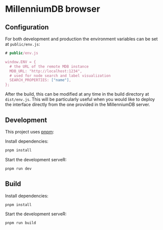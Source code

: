 # MillenniumDB browser

## Configuration

For both development and production the environment variables can be set at `public/env.js`:

```javascript
# public/env.js

window.ENV = {
  # the URL of the remote MDB instance
  MDB_URL: "http://localhost:1234",
  # used for node search and label visualization
  SEARCH_PROPERTIES: ["name"],
};
```

After the build, this can be modified at any time in the build directory at `dist/env.js`. This will be particularly useful when you would like to deploy the interface directly from the one provided in the MillenniumDB server.

## Development

This project uses [pnpm](https://pnpm.io/):

Install dependencies:

```bash
pnpm install
```

Start the development serveR:

```bash
pnpm run dev
```

## Build

Install dependencies:

```bash
pnpm install
```

Start the development serveR:

```bash
pnpm run build
```
